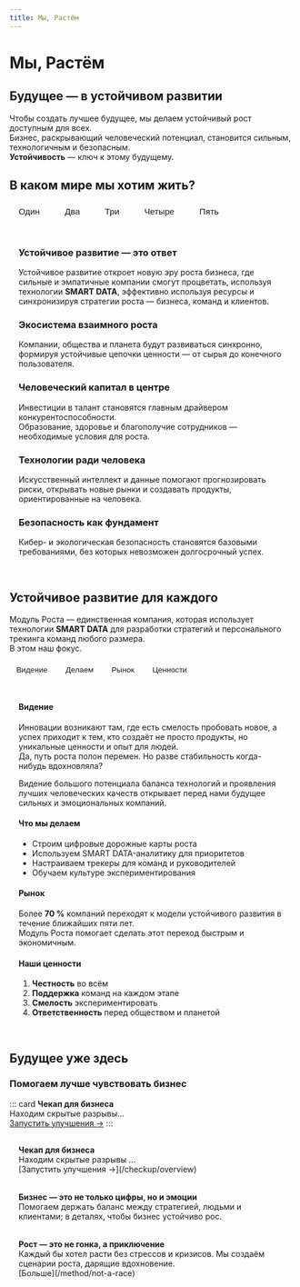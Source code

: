 ```yaml
---
title: Мы, Растём
---
```


<script setup>
import { ref } from 'vue'

/* верхний переключатель */
const worldTab = ref('one')

/* нижний переключатель */
const focusTab = ref('vision')
</script>

# Мы, Растём

## Будущее — в устойчивом развитии

Чтобы создать лучшее будущее, мы делаем устойчивый рост доступным для всех.  
Бизнес, раскрывающий человеческий потенциал, становится сильным, технологичным и безопасным.  
<strong>Устойчивость</strong> — ключ к этому будущему.

## В каком мире мы хотим жить?

<div class="tabs">
  <button :class="{ active: worldTab === 'one' }"   @click="worldTab = 'one'">Один</button>
  <button :class="{ active: worldTab === 'two' }"   @click="worldTab = 'two'">Два</button>
  <button :class="{ active: worldTab === 'three' }" @click="worldTab = 'three'">Три</button>
  <button :class="{ active: worldTab === 'four' }"  @click="worldTab = 'four'">Четыре</button>
  <button :class="{ active: worldTab === 'five' }"  @click="worldTab = 'five'">Пять</button>
</div>

<div class="tab-content">
  <div v-if="worldTab === 'one'">
    <h3>Устойчивое развитие — это ответ</h3>
    <p>Устойчивое развитие откроет новую эру роста бизнеса, где сильные и эмпатичные компании смогут процветать, используя технологии <strong>SMART DATA</strong>, эффективно используя ресурсы и синхронизируя стратегии роста — бизнеса, команд и клиентов.</p>
  </div>
  <div v-else-if="worldTab === 'two'">
    <h3>Экосистема взаимного роста</h3>
    <p>Компании, общества и планета будут развиваться синхронно, формируя устойчивые цепочки ценности — от сырья до конечного пользователя.</p>
  </div>
  <div v-else-if="worldTab === 'three'">
    <h3>Человеческий капитал в центре</h3>
    <p>Инвестиции в талант становятся главным драйвером конкурентоспособности.<br />
    Образование, здоровье и благополучие сотрудников — необходимые условия для роста.</p>
  </div>
  <div v-else-if="worldTab === 'four'">
    <h3>Технологии ради человека</h3>
    <p>Искусственный интеллект и данные помогают прогнозировать риски, открывать новые рынки и создавать продукты, ориентированные на человека.</p>
  </div>
  <div v-else>
    <h3>Безопасность как фундамент</h3>
    <p>Кибер- и экологическая безопасность становятся базовыми требованиями, без которых невозможен долгосрочный успех.</p>
  </div>
</div>

## Устойчивое развитие для каждого

Модуль Роста — единственная компания, которая использует технологии <strong>SMART DATA</strong> для разработки стратегий и персонального трекинга команд любого размера.<br />
В этом наш фокус.

<div class="tabs small">
  <button :class="{ active: focusTab === 'vision' }" @click="focusTab = 'vision'">Видение</button>
  <button :class="{ active: focusTab === 'action' }" @click="focusTab = 'action'">Делаем</button>
  <button :class="{ active: focusTab === 'market' }" @click="focusTab = 'market'">Рынок</button>
  <button :class="{ active: focusTab === 'values' }" @click="focusTab = 'values'">Ценности</button>
</div>

<div class="tab-content">
  <div v-if="focusTab === 'vision'">
    <h4>Видение</h4>
    <p>Инновации возникают там, где есть смелость пробовать новое, а успех приходит к тем, кто создаёт не просто продукты, но уникальные ценности и опыт для людей.<br />
    Да, путь роста полон перемен. Но разве стабильность когда-нибудь вдохновляла?</p>
    <p>Видение большого потенциала баланса технологий и проявления лучших человеческих качеств открывает перед нами будущее сильных и эмоциональных компаний.</p>
  </div>
  <div v-else-if="focusTab === 'action'">
    <h4>Что мы делаем</h4>
    <ul>
      <li>Строим цифровые дорожные карты роста</li>
      <li>Используем SMART DATA-аналитику для приоритетов</li>
      <li>Настраиваем трекеры для команд и руководителей</li>
      <li>Обучаем культуре экспериментирования</li>
    </ul>
  </div>
  <div v-else-if="focusTab === 'market'">
    <h4>Рынок</h4>
    <p>Более <strong>70 %</strong> компаний переходят к модели устойчивого развития в течение ближайших пяти лет.<br />
    Модуль Роста помогает сделать этот переход быстрым и экономичным.</p>
  </div>
  <div v-else>
    <h4>Наши ценности</h4>
    <ol>
      <li><strong>Честность</strong> во всём</li>
      <li><strong>Поддержка</strong> команд на каждом этапе</li>
      <li><strong>Смелость</strong> экспериментировать</li>
      <li><strong>Ответственность</strong> перед обществом и планетой</li>
    </ol>
  </div>
</div>

## Будущее уже здесь

### Помогаем лучше чувствовать бизнес

::: card
**Чекап для бизнеса**  
Находим скрытые разрывы...  
[Запустить улучшения →](/checkup/overview)
:::

<div class="card" markdown="1">
<strong>Чекап для бизнеса</strong><br>
Находим скрытые разрывы …<br>
[Запустить улучшения →](/checkup/overview)
</div>

  <div class="card">
    <strong>Бизнес — это не только цифры, но и эмоции</strong><br>
    Помогаем держать баланс между стратегией, людьми и клиентами; в деталях, чтобы бизнес устойчиво рос.
  </div>
  <div class="card">
    <strong>Рост — это не гонка, а приключение</strong><br>
    Каждый бы хотел расти без стрессов и кризисов. Мы создаём сценарии роста, дарящие вдохновение. <br>
    [Больше](/method/not-a-race)
  </div>
</div>

<style>
.tabs {
  display: flex;
  gap: .75rem;
  margin: 1rem 0 .5rem;
}
.tabs.small { gap: .5rem; }

.tabs button {
  padding: .45rem 1rem;
  background: none;
  border: 1px solid var(--vp-c-border);
  border-radius: 4px;
  cursor: pointer;
  color: var(--vp-c-text);
  transition: background-color .2s, color .2s;
  font-size: .95rem;
}
.tabs.small button {
  padding: .35rem .75rem;
  font-size: .85rem;
}

.tabs button.active {
  background-color: var(--vp-c-brand);
  color: var(--vp-c-brand-emphasis);
  border-color: var(--vp-c-brand);
}

.tabs button:hover {
  background-color: var(--vp-c-bg-emphasis);
}

.tab-content {
  padding: 1rem;
  border: 1px solid var(--vp-c-border);
  border-radius: 4px;
  background-color: var(--vp-c-bg);
}

.cards {
  display: grid;
  grid-template-columns: repeat(auto-fit,minmax(220px,1fr));
  gap: 1rem;
  margin-top: 1rem;
}
.card {
  border: 1px solid var(--vp-c-border);
  border-radius: 6px;
  padding: 1rem;
  background-color: var(--vp-c-bg);
  transition: box-shadow .15s;
}
.card:hover {
  box-shadow: 0 2px 8px rgba(0,0,0,.08);
}
</style>
